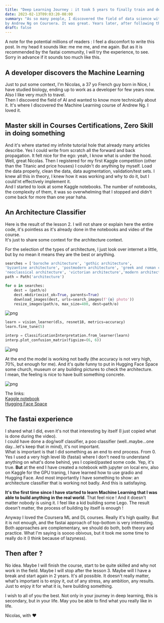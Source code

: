 ```yaml
---
title: "Deep Learning Journey : it took 5 years to finally train and deploy a model"
date: 2023-02-13T09:03:20-08:00
summary: "As so many people, I discovered the field of data science with the well known Machine Learning course
by Andrew Ng on Coursera. It was great. Years later, after following the Deep Learning Specialization and many other courses, I still was not able to deploy a model by myself."
draft: false
---
```


A note for the potential millions of readers : I feel a discomfort to write this post. In my head it sounds like: me me me, and me again. But as it is recommended by the fastai community, I will try the experience, to see. Sorry in advance if it sounds too much like this.

## A developer discovers the Machine Learning

Just to put some context, I'm Nicolas, a 37 yo French guy born in Nice, I have studied biology, ending up to work as a developer for few years now. Also I like very much to travel.  
Then I discoverd the field of AI and wanted to know more technically about it. It's where I discovered the Machine Learning course of Andrew Ng. I loved it.  


## Master skill in Courses Certifications, Zero Skill in doing something

And it's where started my infinite tutorial hole that already many articles describe. Yes I could write from scratch all the forward and back propagation. It felt nice for the ego: yeah, I know what is under the hood.  
Well, great Nicolas. Then I registered for my first Kaggle competition (other than the Titanic and price houses)
I couldn't do anything by myself. Load the data properly, clean the data, data augmentation, validation/test sets. I knew all this in theory, I knew how it was working and why to do it, but I could'nt effectively implement it.  
And I started to look at some Kaggle notebooks. The number of notebooks, the complexity of them, it was so overwhelming that I stopped and didn't come back for more than one year haha.

## An Architecture Classifier

Here is the result of the lesson 2. I will not share or explain here the entire code, it's pointless as it's already done in the notebooks and video of the course.  
It's just to share some context for the architecture context.

For the selection of the types of architecture, I just look over internet a little, but by no mean it means they are the best or anything.

```python
searches = ['baroche architecture', 'gothic architecture',
'byzantine architecture', 'postmodern architecture', 'greek and roman classical architecture',
'neoclassical architecture', 'victorian architecture','modern architecture']
path = Path('architecture')

for o in searches:
    dest = (path/o)
    dest.mkdir(exist_ok=True, parents=True)
    download_images(dest, urls=search_images(f'{o} photo'))
    resize_images(path/o, max_size=400, dest=path/o)

```

![png](/first-model-deployed/batch-images.png)
    

```python
learn = vision_learner(dls, resnet18, metrics=accuracy)
learn.fine_tune(5)
```




```python
interp = ClassificationInterpretation.from_learner(learn)
interp.plot_confusion_matrix(figsize=(6, 6))
```


<style>
    /* Turns off some styling */
    progress {
        /* gets rid of default border in Firefox and Opera. */
        border: none;
        /* Needs to be in here for Safari polyfill so background images work as expected. */
        background-size: auto;
    }
    progress:not([value]), progress:not([value])::-webkit-progress-bar {
        background: repeating-linear-gradient(45deg, #7e7e7e, #7e7e7e 10px, #5c5c5c 10px, #5c5c5c 20px);
    }
    .progress-bar-interrupted, .progress-bar-interrupted::-webkit-progress-bar {
        background: #F44336;
    }
</style>



<style>
    /* Turns off some styling */
    progress {
        /* gets rid of default border in Firefox and Opera. */
        border: none;
        /* Needs to be in here for Safari polyfill so background images work as expected. */
        background-size: auto;
    }
    progress:not([value]), progress:not([value])::-webkit-progress-bar {
        background: repeating-linear-gradient(45deg, #7e7e7e, #7e7e7e 10px, #5c5c5c 10px, #5c5c5c 20px);
    }
    .progress-bar-interrupted, .progress-bar-interrupted::-webkit-progress-bar {
        background: #F44336;
    }
</style>



![png](/first-model-deployed/confusion-matrix.png)

At the end the model is working not badly (the accuracy is not very high, 70%, but enough for me). And it's quite funny to put in Hugging Face Space some church, museum or any building pictures to check the architecture.  
I mean, the feeling is nice to have built something concrete.

![png](/first-model-deployed/huggingface-space.png)

The links:  
[Kaggle notebook](https://www.kaggle.com/code/nicolasca/blog-post-lesson-2-fastai)  
[Hugging Face Space](https://huggingface.co/spaces/nicolasca/architecture-classifier)

## The fastai experience

I shared what I did, even it's not that interesting by itself (I just copied what is done during the video).  
I could have done a dog/wolf classifier, a poo classifier (well..maybe...one day...let's keep that in mind), it's not important.  
What is important is that I did something as an end to end process. From 0. Yes I used a very high level lib (fastai) where I don't need to understand anything on what's done behind, yes I copied/pasted some code. Yep, it's true. **But** at the end I have created a notebook with jupyter on local env, also on Kaggle for the GPU traning, I have learned how to use gradio and Hugging Face. And most importantly I have something to show: an architecture classifier that is working not badly. And this is satisfaying.  

**It's the first time since I have started to learn Machine Learning that I was able to build anything in the real world**. That feel nice ! And it doesn't matter nobody is using it. I feel like a kid building some Lego. The result doesn't matter, the process of building by itself is enough !

Anyway I loved the Coursera ML and DL courses. Really it's high quality. But it is not enough, and the fastai approach of top-bottom is very interesting. Both approaches are complementary, we should do both, both theory and practice. What I'm saying is soooo obivous, but it took me some time to really do it (I think because of lazyness).

## Then after ?
No idea. Maybe I will finish the course, start to be quite skilled and why not work in the field. Maybe I will stop after the lesson 3. Maybe will I have a break and start again in 2 years. It's all possible.
It doesn't really matter, what's important is to enjoy it, out of any stress, any ambition, any results. Just to enjoy it for what it is, here building something.

I wish to all of you the best. Not only in your journey in deep learning, this is secondary, but in your life. 
May you be able to find what you really like in life. 

Nicolas, with :heart: